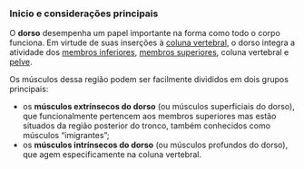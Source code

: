 ### Inicio e considerações principais

O **dorso** desempenha um papel importante na forma como todo o corpo funciona. Em virtude de suas inserções à [coluna vertebral](https://www.kenhub.com/pt/library/anatomia/coluna-vertebral-espinha), o dorso integra a atividade dos [membros inferiores](https://www.kenhub.com/pt/library/anatomia/anatomia-do-membro-inferior), [membros superiores](https://www.kenhub.com/pt/library/anatomia/anatomia-do-membro-superior), coluna vertebral e [pelve](https://www.kenhub.com/pt/library/anatomia/pelve).

Os músculos dessa região podem ser facilmente divididos em dois grupos principais:

- os **músculos extrínsecos do dorso** (ou músculos superficiais do dorso), que funcionalmente pertencem aos membros superiores mas estão situados da região posterior do tronco, também conhecidos como músculos “imigrantes”;
- os **músculos intrínsecos do dorso** (ou músculos profundos do dorso), que agem especificamente na coluna vertebral.